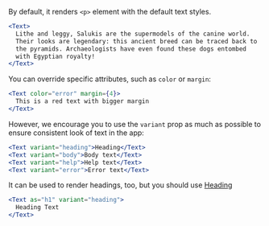 By default, it renders `<p>` element with the default text styles.

```jsx
<Text>
  Lithe and leggy, Salukis are the supermodels of the canine world.
  Their looks are legendary: this ancient breed can be traced back to
  the pyramids. Archaeologists have even found these dogs entombed
  with Egyptian royalty!
</Text>
```

You can override specific attributes, such as `color` or `margin`:

```jsx
<Text color="error" margin={4}>
  This is a red text with bigger margin
</Text>
```

However, we encourage you to use the `variant` prop as much as possible to ensure consistent look of text in the app:

```jsx
<Text variant="heading">Heading</Text>
<Text variant="body">Body text</Text>
<Text variant="help">Help text</Text>
<Text variant="error">Error text</Text>
```

It can be used to render headings, too, but you should use [Heading](/#/Primitives?id=heading)

```jsx
<Text as="h1" variant="heading">
  Heading Text
</Text>
```
